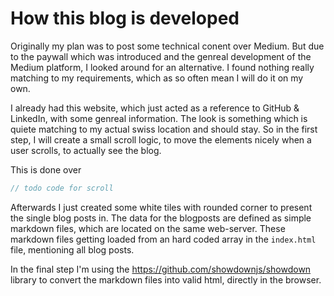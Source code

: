# How this blog is developed

Originally my plan was to post some technical conent over Medium. But due to the paywall which was introduced and the genreal development of the Medium platform, I looked around for an alternative. I found nothing really matching to my requirements, which as so often mean I will do it on my own.

I already had this website, which just acted as a reference to GitHub & LinkedIn, with some genreal information. The look is something which is quiete matching to my actual swiss location and should stay. So in the first step, I will create a small scroll logic, to move the elements nicely when a user scrolls, to actually see the blog.

This is done over
```javascript
// todo code for scroll
```

Afterwards I just created some white tiles with rounded corner to present the single blog posts in.
The data for the blogposts are defined as simple markdown files, which are located on the same web-server.
These markdown files getting loaded from an hard coded array in the `index.html` file, mentioning all blog posts.

In the final step I'm using the <https://github.com/showdownjs/showdown> library to convert the markdown files into valid html, directly in the browser.
